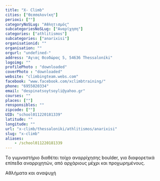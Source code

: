 ```yaml
---
title: "X- Climb"
cities: ["Θεσσαλονίκη"]
perioxi: [""]
categoryNoSLug: "Αθλητισμός"
subcategoriesNoSLug: ["Αναρίχηση"]
categories: ["athlitismos"]
subcategories: ["anarixisi"]
organisationid: ""
organisation: ""
orgurl: "undefined-"
address: "Αγιας Θεοδώρας 5, 54636 Thessaloníki"
logoimg: ""
profilePhoto : "downloaded"
coverPhoto : "downloaded"
website: "climbingteam.webs.com"
facebook: "www.facebook.com/xclimbtraining/"
phone: "6955020334"
email: "despinatsoytsoyli@yahoo.gr"
courses: ""
places: [""]
rensponsibles: ""
zipcode: [""]
UID: "school011220181339"
latitude: ""
longitude: ""
url: "x-climb/thessaloniki/athlitismos/anarixisi"
slug: "x-climb"
aliases:
    - /school011220181339
---
```



Τo γυμναστήριο διαθέτει τοίχο αναρρίχησης boulder, για διαφορετικά επίπεδα αναρριχητών, από αρχάριους μέχρι και προχωρημένους.

Αθλήματα και αναψυχή